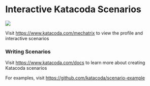 # Interactive Katacoda Scenarios

[![](http://shields.katacoda.com/katacoda/mechatrix/count.svg)](https://www.katacoda.com/mechatrix "Get your profile on Katacoda.com")

Visit https://www.katacoda.com/mechatrix to view the profile and interactive scenarios

### Writing Scenarios
Visit https://www.katacoda.com/docs to learn more about creating Katacoda scenarios

For examples, visit https://github.com/katacoda/scenario-example
